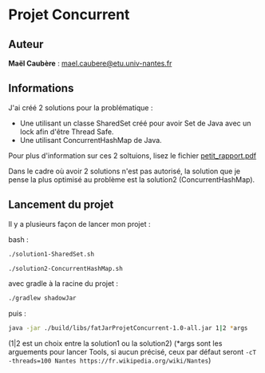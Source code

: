 # Projet Concurrent

## Auteur

**Maël Caubère** : mael.caubere@etu.univ-nantes.fr

## Informations

J'ai créé 2 solutions pour la problématique : 

- Une utilisant un classe SharedSet créé pour avoir Set de Java avec un lock afin d'être Thread Safe.
- Une utilisant ConcurrentHashMap de Java.

Pour plus d'information sur ces 2 soltuions, lisez le fichier [petit_rapport.pdf](https://gitlab.univ-nantes.fr/E204651X/po-concurrente/-/blob/main/petit_rapport.pdf)

Dans le cadre où avoir 2 solutions n'est pas autorisé, la solution que je pense la plus optimisé au problème est la solution2 (ConcurrentHashMap).

## Lancement du projet

Il y a plusieurs façon de lancer mon projet : 

bash :
```bash
./solution1-SharedSet.sh
```

```bash
./solution2-ConcurrentHashMap.sh
```

avec gradle à la racine du projet :
```bash
./gradlew shadowJar
``` 
puis :
```bash
java -jar ./build/libs/fatJarProjetConcurrent-1.0-all.jar 1|2 *args
```
(1|2 est un choix entre la solution1 ou la solution2)
(*args sont les arguements pour lancer Tools, si aucun précisé, ceux par défaut seront `-cT -threads=100 Nantes https://fr.wikipedia.org/wiki/Nantes`)
